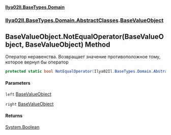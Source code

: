 #### [Ilya02Il.BaseTypes.Domain](index.md 'index')
### [Ilya02Il.BaseTypes.Domain.AbstractClasses](Ilya02Il.BaseTypes.Domain.AbstractClasses.md 'Ilya02Il.BaseTypes.Domain.AbstractClasses').[BaseValueObject](Ilya02Il.BaseTypes.Domain.AbstractClasses.BaseValueObject.md 'Ilya02Il.BaseTypes.Domain.AbstractClasses.BaseValueObject')

## BaseValueObject.NotEqualOperator(BaseValueObject, BaseValueObject) Method

Оператор неравенства. Возвращает значение противоположное тому, которое вернул бы оператор <seealso cref="M:Ilya02Il.BaseTypes.Domain.AbstractClasses.BaseValueObject.EqualOperator(Ilya02Il.BaseTypes.Domain.AbstractClasses.BaseValueObject,Ilya02Il.BaseTypes.Domain.AbstractClasses.BaseValueObject)"/>

```csharp
protected static bool NotEqualOperator(Ilya02Il.BaseTypes.Domain.AbstractClasses.BaseValueObject left, Ilya02Il.BaseTypes.Domain.AbstractClasses.BaseValueObject right);
```
#### Parameters

<a name='Ilya02Il.BaseTypes.Domain.AbstractClasses.BaseValueObject.NotEqualOperator(Ilya02Il.BaseTypes.Domain.AbstractClasses.BaseValueObject,Ilya02Il.BaseTypes.Domain.AbstractClasses.BaseValueObject).left'></a>

`left` [BaseValueObject](Ilya02Il.BaseTypes.Domain.AbstractClasses.BaseValueObject.md 'Ilya02Il.BaseTypes.Domain.AbstractClasses.BaseValueObject')

<a name='Ilya02Il.BaseTypes.Domain.AbstractClasses.BaseValueObject.NotEqualOperator(Ilya02Il.BaseTypes.Domain.AbstractClasses.BaseValueObject,Ilya02Il.BaseTypes.Domain.AbstractClasses.BaseValueObject).right'></a>

`right` [BaseValueObject](Ilya02Il.BaseTypes.Domain.AbstractClasses.BaseValueObject.md 'Ilya02Il.BaseTypes.Domain.AbstractClasses.BaseValueObject')

#### Returns
[System.Boolean](https://docs.microsoft.com/en-us/dotnet/api/System.Boolean 'System.Boolean')